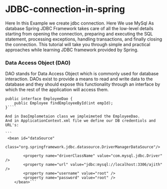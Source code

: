 # JDBC-connection-in-spring

Here In this Example we create jdbc connection.
Here We use MySql As database
Spring JDBC Framework takes care of all the low-level details starting from opening the connection, preparing and executing the SQL statement, processing exceptions, handling transactions, and finally closing the connection. This tutorial will take you through simple and practical approaches while learning JDBC framework provided by Spring.

### Data Access Object (DAO)
DAO stands for Data Access Object which is commonly used for database interaction. DAOs exist to provide a means to read and write data to the database and they should expose this functionality through an interface by which the rest of the application will access them.

````
public interface EmployeeDao {
    public Employee findEmployeeById(int empId);
}````

And in DaoImplometaion class we impleimeted the EmployeeDao.
And in ApplicationContext.xml file we define our DB credentiols and URL's:

```
 <bean id="dataSource"
          class="org.springframework.jdbc.datasource.DriverManagerDataSource"/>

        <property name="driverClassName" value="com.mysql.jdbc.Driver" />
        <property name="url" value="jdbc:mysql://localhost:3306/ajith" />
        <property name="username" value="root" />
        <property name="password" value="root" />
    </bean>```
    
    
